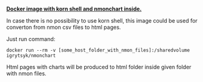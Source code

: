 [**Docker image with korn shell and nmonchart inside.**](https://hub.docker.com/r/igrytsyk/nmonchart/)

In case there is no possibility to use korn shell, this image could be used for converton
from nmon csv files to html pages. 

Just run command:
```
docker run --rm -v [some_host_folder_with_nmon_files]:/sharedvolume igrytsyk/nmonchart
```


Html pages with charts will be produced to html folder inside given folder with nmon files.